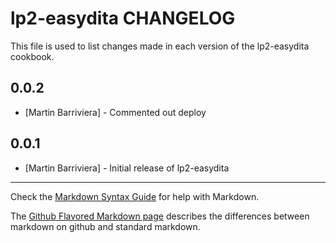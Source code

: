 lp2-easydita CHANGELOG
======================

This file is used to list changes made in each version of the lp2-easydita cookbook.

0.0.2
-----
- [Martin Barriviera] - Commented out deploy

0.0.1
-----
- [Martin Barriviera] - Initial release of lp2-easydita

- - -
Check the [Markdown Syntax Guide](http://daringfireball.net/projects/markdown/syntax) for help with Markdown.

The [Github Flavored Markdown page](http://github.github.com/github-flavored-markdown/) describes the differences between markdown on github and standard markdown.

